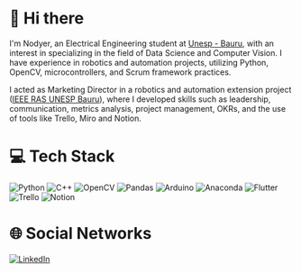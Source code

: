 👋 Hi there
===

I'm Nodyer, an Electrical Engineering student at [Unesp - Bauru](https://www.bauru.unesp.br/), with an interest in specializing in the field of Data Science and Computer Vision. I have experience in robotics and automation projects, utilizing Python, OpenCV, microcontrollers, and Scrum framework practices.

I acted as Marketing Director in a robotics and automation extension project ([IEEE RAS UNESP Bauru](https://www.instagram.com/rasunespbauru/)), where I developed skills such as leadership, communication, metrics analysis, project management, OKRs, and the use of tools like Trello, Miro and Notion.

💻 Tech Stack
===

![Python](https://img.shields.io/badge/python-3670A0?style=for-the-badge&logo=python&logoColor=ffdd54) ![C++](https://img.shields.io/badge/c++-%2300599C.svg?style=for-the-badge&logo=c%2B%2B&logoColor=white) ![OpenCV](https://img.shields.io/badge/opencv-%23white.svg?style=for-the-badge&logo=opencv&logoColor=white) ![Pandas](https://img.shields.io/badge/pandas-%23150458.svg?style=for-the-badge&logo=pandas&logoColor=white) ![Arduino](https://img.shields.io/badge/-Arduino-00979D?style=for-the-badge&logo=Arduino&logoColor=white) ![Anaconda](https://img.shields.io/badge/Anaconda-%2344A833.svg?style=for-the-badge&logo=anaconda&logoColor=white) ![Flutter](https://img.shields.io/badge/Flutter-%2302569B.svg?style=for-the-badge&logo=Flutter&logoColor=white) ![Trello](https://img.shields.io/badge/Trello-%23026AA7.svg?style=for-the-badge&logo=Trello&logoColor=white) ![Notion](https://img.shields.io/badge/Notion-%23000000.svg?style=for-the-badge&logo=notion&logoColor=white)

🌐 Social Networks
===

[![LinkedIn](https://img.shields.io/badge/linkedin-%230077B5.svg?style=for-the-badge&logo=linkedin&logoColor=white)](https://www.linkedin.com/in/nodyer-dos-anjos-018518258/)
